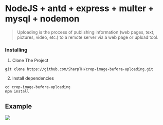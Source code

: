 # NodeJS + antd + express + multer + mysql + nodemon
>Uploading is the process of publishing information (web pages, text, pictures, video, etc.) to a remote server via a web page or upload tool.
### Installing

1. Clone The Project
```
git clone https://github.com/SharpTH/crop-image-before-uploading.git
```
2. Install dependencies
```
cd crop-image-before-uploading
npm install
```
## Example
![](https://github.com/SharpTH/crop-image-before-uploading/blob/main/src/images/crop-image-before-uploading.gif)
